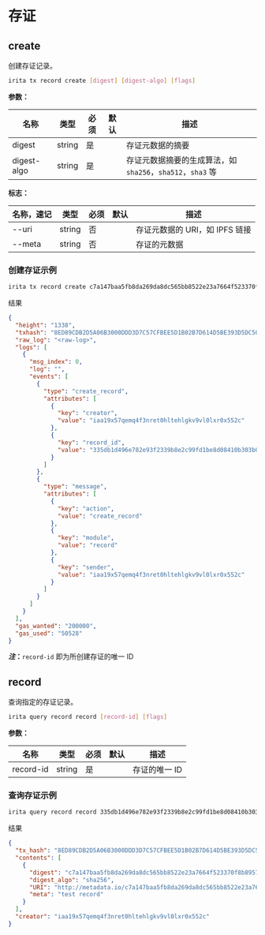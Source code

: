 <!--
order: 4
-->

# 存证

## create

创建存证记录。

```bash
irita tx record create [digest] [digest-algo] [flags]
```

**参数：**

| 名称        | 类型   | 必须 | 默认 | 描述                                                       |
| ----------- | ------ | ---- | ---- | ---------------------------------------------------------- |
| digest      | string | 是   |      | 存证元数据的摘要                                           |
| digest-algo | string | 是   |      | 存证元数据摘要的生成算法，如 `sha256`，`sha512`，`sha3` 等 |

**标志：**

| 名称，速记 | 类型   | 必须 | 默认 | 描述                           |
| ---------- | ------ | ---- | ---- | ------------------------------ |
| --uri        | string | 否   |      | 存证元数据的 URI，如 IPFS 链接 |
| --meta       | string | 否   |      | 存证的元数据                   |

### 创建存证示例

```bash
irita tx record create c7a147baa5fb8da269da8dc565bb8522e23a7664f523370f8b8957efbdf8052b sha256 --uri=http://metadata.io/c7a147baa5fb8da269da8dc565bb8522e23a7664f523370f8b8957efbdf8052b --meta="test record" --from=node0 --chain-id=irita-test -b=block -o=json --indent -y --home=testnet/node0/iritacli
```

结果

```json
{
  "height": "1338",
  "txhash": "8ED89CDB2D5A06B3000DDD3D7C57CFBEE5D1B02B7D614D5BE393D5DC50E24542",
  "raw_log": "<raw-log>",
  "logs": [
    {
      "msg_index": 0,
      "log": "",
      "events": [
        {
          "type": "create_record",
          "attributes": [
            {
              "key": "creator",
              "value": "iaa19x57qemq4f3nret0hltehlgkv9vl0lxr0x552c"
            },
            {
              "key": "record_id",
              "value": "335db1d496e782e93f2339b8e2c99fd1be8d08410b303b0f462385d4a826913c"
            }
          ]
        },
        {
          "type": "message",
          "attributes": [
            {
              "key": "action",
              "value": "create_record"
            },
            {
              "key": "module",
              "value": "record"
            },
            {
              "key": "sender",
              "value": "iaa19x57qemq4f3nret0hltehlgkv9vl0lxr0x552c"
            }
          ]
        }
      ]
    }
  ],
  "gas_wanted": "200000",
  "gas_used": "50528"
}
```

**_注_：**`record-id` 即为所创建存证的唯一 ID

## record

查询指定的存证记录。

```bash
irita query record record [record-id] [flags]
```

**参数：**

| 名称      | 类型   | 必须 | 默认 | 描述          |
| --------- | ------ | ---- | ---- | ------------- |
| record-id | string | 是   |      | 存证的唯一 ID |

### 查询存证示例

```bash
irita query record record 335db1d496e782e93f2339b8e2c99fd1be8d08410b303b0f462385d4a826913c -o=json --indent --chain-id=irita-test
```

结果

```json
{
  "tx_hash": "8ED89CDB2D5A06B3000DDD3D7C57CFBEE5D1B02B7D614D5BE393D5DC50E24542",
  "contents": [
    {
      "digest": "c7a147baa5fb8da269da8dc565bb8522e23a7664f523370f8b8957efbdf8052b",
      "digest_algo": "sha256",
      "URI": "http://metadata.io/c7a147baa5fb8da269da8dc565bb8522e23a7664f523370f8b8957efbdf8052b",
      "meta": "test record"
    }
  ],
  "creator": "iaa19x57qemq4f3nret0hltehlgkv9vl0lxr0x552c"
}
```
